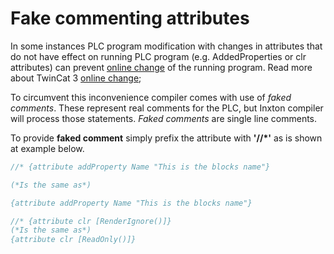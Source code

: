 # Fake commenting attributes

In some instances PLC program modification with changes in attributes that do not have effect on running PLC program (e.g. AddedProperties or clr attributes) can prevent [online change](https://infosys.beckhoff.com/english.php?content=../content/1033/tc3_plc_intro/36028799547005323.html&id=1818083454177464942) of the running program. Read more about TwinCat 3 [online change](https://infosys.beckhoff.com/english.php?content=../content/1033/tc3_plc_intro/36028799547005323.html&id=1818083454177464942);

To circumvent this inconvenience compiler comes with use of *faked comments*. These represent real comments for the PLC, but Inxton compiler will process those statements. *Faked comments* are single line comments. 

To provide **faked comment** simply prefix the attribute with **'//*'** as is shown at example below.

~~~ PASCAL
//* {attribute addProperty Name "This is the blocks name"}

(*Is the same as*)

{attribute addProperty Name "This is the blocks name"}

//* {attribute clr [RenderIgnore()]}
(*Is the same as*)
{attribute clr [ReadOnly()]}
~~~
